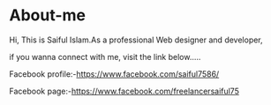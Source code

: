 # About-me
Hi, This is Saiful Islam.As a professional Web designer and developer,


if you wanna connect with me, visit the link below.....

Facebook profile:-https://www.facebook.com/saiful7586/

Facebook page:-https://www.facebook.com/freelancersaiful75
